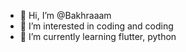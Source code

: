- 👋 Hi, I’m @Bakhraaam
- 👀 I’m interested in coding and coding
- 🌱 I’m currently learning flutter, python

<!---
Bakhraaam is a ✨ special ✨ repository because its `README.md` (this file) appears on your GitHub profile.
You can click the Preview link to take a look at your changes.
--->
